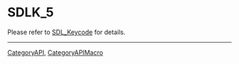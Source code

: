 # SDLK_5

Please refer to [SDL_Keycode](SDL_Keycode) for details.

----
[CategoryAPI](CategoryAPI), [CategoryAPIMacro](CategoryAPIMacro)

